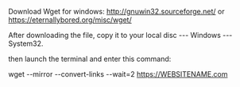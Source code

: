 
Download Wget for windows: http://gnuwin32.sourceforge.net/
or https://eternallybored.org/misc/wget/


After downloading the file, copy it to your local disc --- Windows --- System32.
 
then launch the terminal and enter this command:


wget --mirror --convert-links --wait=2 https://WEBSITENAME.com
